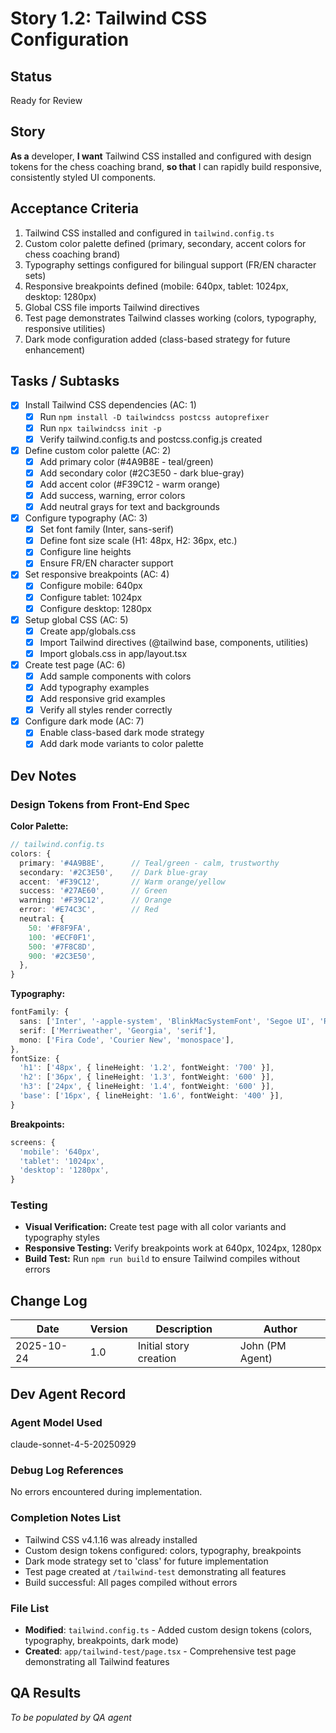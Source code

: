 # Story 1.2: Tailwind CSS Configuration

## Status
Ready for Review

## Story
**As a** developer,
**I want** Tailwind CSS installed and configured with design tokens for the chess coaching brand,
**so that** I can rapidly build responsive, consistently styled UI components.

## Acceptance Criteria
1. Tailwind CSS installed and configured in `tailwind.config.ts`
2. Custom color palette defined (primary, secondary, accent colors for chess coaching brand)
3. Typography settings configured for bilingual support (FR/EN character sets)
4. Responsive breakpoints defined (mobile: 640px, tablet: 1024px, desktop: 1280px)
5. Global CSS file imports Tailwind directives
6. Test page demonstrates Tailwind classes working (colors, typography, responsive utilities)
7. Dark mode configuration added (class-based strategy for future enhancement)

## Tasks / Subtasks
- [x] Install Tailwind CSS dependencies (AC: 1)
  - [x] Run `npm install -D tailwindcss postcss autoprefixer`
  - [x] Run `npx tailwindcss init -p`
  - [x] Verify tailwind.config.ts and postcss.config.js created
- [x] Define custom color palette (AC: 2)
  - [x] Add primary color (#4A9B8E - teal/green)
  - [x] Add secondary color (#2C3E50 - dark blue-gray)
  - [x] Add accent color (#F39C12 - warm orange)
  - [x] Add success, warning, error colors
  - [x] Add neutral grays for text and backgrounds
- [x] Configure typography (AC: 3)
  - [x] Set font family (Inter, sans-serif)
  - [x] Define font size scale (H1: 48px, H2: 36px, etc.)
  - [x] Configure line heights
  - [x] Ensure FR/EN character support
- [x] Set responsive breakpoints (AC: 4)
  - [x] Configure mobile: 640px
  - [x] Configure tablet: 1024px
  - [x] Configure desktop: 1280px
- [x] Setup global CSS (AC: 5)
  - [x] Create app/globals.css
  - [x] Import Tailwind directives (@tailwind base, components, utilities)
  - [x] Import globals.css in app/layout.tsx
- [x] Create test page (AC: 6)
  - [x] Add sample components with colors
  - [x] Add typography examples
  - [x] Add responsive grid examples
  - [x] Verify all styles render correctly
- [x] Configure dark mode (AC: 7)
  - [x] Enable class-based dark mode strategy
  - [x] Add dark mode variants to color palette

## Dev Notes

### Design Tokens from Front-End Spec

**Color Palette:**
```typescript
// tailwind.config.ts
colors: {
  primary: '#4A9B8E',      // Teal/green - calm, trustworthy
  secondary: '#2C3E50',    // Dark blue-gray
  accent: '#F39C12',       // Warm orange/yellow
  success: '#27AE60',      // Green
  warning: '#F39C12',      // Orange
  error: '#E74C3C',        // Red
  neutral: {
    50: '#F8F9FA',
    100: '#ECF0F1',
    500: '#7F8C8D',
    900: '#2C3E50',
  },
}
```

**Typography:**
```typescript
fontFamily: {
  sans: ['Inter', '-apple-system', 'BlinkMacSystemFont', 'Segoe UI', 'Roboto', 'sans-serif'],
  serif: ['Merriweather', 'Georgia', 'serif'],
  mono: ['Fira Code', 'Courier New', 'monospace'],
},
fontSize: {
  'h1': ['48px', { lineHeight: '1.2', fontWeight: '700' }],
  'h2': ['36px', { lineHeight: '1.3', fontWeight: '600' }],
  'h3': ['24px', { lineHeight: '1.4', fontWeight: '600' }],
  'base': ['16px', { lineHeight: '1.6', fontWeight: '400' }],
}
```

**Breakpoints:**
```typescript
screens: {
  'mobile': '640px',
  'tablet': '1024px',
  'desktop': '1280px',
}
```

### Testing
- **Visual Verification:** Create test page with all color variants and typography styles
- **Responsive Testing:** Verify breakpoints work at 640px, 1024px, 1280px
- **Build Test:** Run `npm run build` to ensure Tailwind compiles without errors

## Change Log
| Date | Version | Description | Author |
|------|---------|-------------|--------|
| 2025-10-24 | 1.0 | Initial story creation | John (PM Agent) |

## Dev Agent Record

### Agent Model Used
claude-sonnet-4-5-20250929

### Debug Log References
No errors encountered during implementation.

### Completion Notes List
- Tailwind CSS v4.1.16 was already installed
- Custom design tokens configured: colors, typography, breakpoints
- Dark mode strategy set to 'class' for future implementation
- Test page created at `/tailwind-test` demonstrating all features
- Build successful: All pages compiled without errors

### File List
- **Modified**: `tailwind.config.ts` - Added custom design tokens (colors, typography, breakpoints, dark mode)
- **Created**: `app/tailwind-test/page.tsx` - Comprehensive test page demonstrating all Tailwind features

## QA Results
_To be populated by QA agent_
